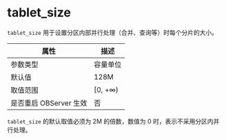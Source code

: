 tablet_size
================================

`tablet_size` 用于设置分区内部并行处理（合并、查询等）时每个分片的大小。

|      **属性**      |  **描述**  |
|------------------|----------|
| 参数类型             | 容量单位     |
| 默认值              | 128M     |
| 取值范围             | \[0, +∞) |
| 是否重启 OBServer 生效 | 否        |

`tablet_size` 的默认取值必须为 2M 的倍数，数值为 0 时，表示不采用分区内并行处理。
